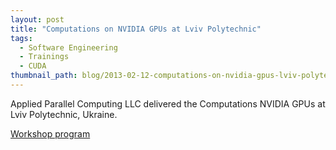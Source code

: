```yaml
---
layout: post
title: "Computations on NVIDIA GPUs at Lviv Polytechnic"
tags:
  - Software Engineering
  - Trainings
  - CUDA
thumbnail_path: blog/2013-02-12-computations-on-nvidia-gpus-lviv-polytechnic-ukraine
---
```


Applied Parallel Computing LLC delivered the Computations NVIDIA GPUs at Lviv Polytechnic, Ukraine.

[Workshop program](\assets\img\blog\2013-02-12-computations-on-nvidia-gpus-lviv-polytechnic-ukraine\program.pdf)
